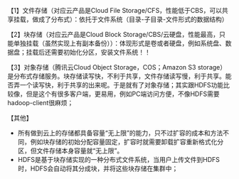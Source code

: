 【1】文件存储（对应云产品是Cloud File Storage/CFS，性能低于CBS，可以共享挂载，做成了分布式）：依托于文件系统（目录-子目录-文件形式的数据结构）

【2】块存储（对应云产品是Cloud Block Storage/CBS/云硬盘，性能最高，只能单独挂载（虽然实现上有副本备份））：体现形式是卷或者硬盘，例如系统盘、数据盘；挂载后还需要初始化分区，安装文件系统！！

【3】对象存储（腾讯云Cloud Object Storage，COS；Amazon S3 storage）是分布式存储服务。块存储读写快，不利于共享，文件存储读写慢，利于共享。能否弄一个读写快，利于共享的出来呢。于是就有了对象存储；其实跟HDFS功能比较像，但是这个有很多客户端，更易用，例如PC端访问方便，不像HDFS需要hadoop-client很麻烦；


【其他】
- 所有做到云上的存储都具备容量“无上限”的能力，只不过扩容的成本和方法不同，例如块存储的初始分配容量固定，扩容时就需要卸载扩容重新格式化分区，但文件存储本身容量就“无上限”。
- HDFS是基于块存储实现的一种分布式文件系统，当用户上传文件到HDFS时，HDFS会自动将其分成块，并将这些块存储在集群中；
